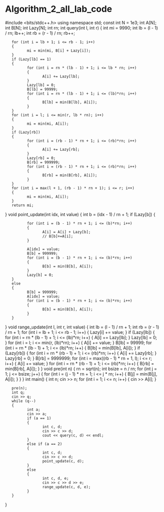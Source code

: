 # Algorithm_2_all_lab_code



#include <bits/stdc++.h>
using namespace std;
const int N = 1e3;
int A[N];
int B[N];
int Lazy[N];
int rn;
int query(int l, int r)
{
       int mi = 9990;
       int lb = (l - 1) / rn;
       lb++;
       int rb = (r - 1) / rn;
       rb++;

       for (int i = lb + 1; i <= rb - 1; i++)
       {
              mi = min(mi, B[i] + Lazy[i]);
       }
       if (Lazy[lb] == 1)
       {
              for (int i = rn * (lb - 1) + 1; i <= lb * rn; i++)
              {
                     A[i] += Lazy[lb];
              }
              Lazy[lb] = 0;
              B[lb] = 99999;
              for (int i = rn * (lb - 1) + 1; i <= (lb)*rn; i++)
              {
                     B[lb] = min(B[lb], A[i]);
              }
       }
       for (int i = l; i <= min(r, lb * rn); i++)
       {
              mi = min(mi, A[i]);
       }
       if (Lazy[rb])
       {
              for (int i = (rb - 1) * rn + 1; i <= (rb)*rn; i++)
              {
                     A[i] += Lazy[rb];
              }
              Lazy[rb] = 0;
              B[rb] = 999999;
              for (int i = (rb - 1) * rn + 1; i <= (rb)*rn; i++)
              {
                     B[rb] = min(B[rb], A[i]);
              }
       }
       for (int i = max(l + 1, (rb - 1) * rn + 1); i <= r; i++)
       {
              mi = min(mi, A[i]);
       }
       return mi;
}
void point_update(int idx, int value)
{
       int b = (idx - 1) / rn + 1;
       if (Lazy[b])
       {

              for (int i = (b - 1) * rn + 1; i <= (b)*rn; i++)
              {
                     A[i] = A[i] + Lazy[b];
                     // B[b]+=A[i];
              }

              A[idx] = value;
              B[b] = 999999;
              for (int i = (b - 1) * rn + 1; i <= (b)*rn; i++)
              {
                     B[b] = min(B[b], A[i]);
              }
              Lazy[b] = 0;
       }
       else
       {
              B[b] = 999999;
              A[idx] = value;
              for (int i = (b - 1) * rn + 1; i <= (b)*rn; i++)
              {
                     B[b] = min(B[b], A[i]);
              }
       }
}
void range_update(int l, int r, int value)
{
       int lb = (l - 1) / rn + 1;
       int rb = (r - 1) / rn + 1;
       for (int i = lb + 1; i <= rb - 1; i++)
       {
              Lazy[i] += value;
       }
       if (Lazy[lb])
       {
              for (int i = rn * (lb - 1) + 1; i <= (lb)*rn; i++)
              {
                     A[i] += Lazy[lb];
              }
              Lazy[lb] = 0;
       }
       for (int i = l; i <= min(r, (lb)*rn); i++)
       {
              A[i] += value;
       }
       B[lb] = 99999;
       for (int i = rn * (lb - 1) + 1; i <= (lb)*rn; i++)
       {
              B[lb] = min(B[lb], A[i]);
       }
       if (Lazy[rb])
       {
              for (int i = rn * (rb - 1) + 1; i <= (rb)*rn; i++)
              {
                     A[i] += Lazy[rb];
              }
              Lazy[rb] = 0;
       }
       B[rb] = 9999999;
       for (int i = max((rb - 1) * rn + 1, l); i <= r; i++)
       {
              A[i] += value;
       }
       for (int i = rn * (rb - 1) + 1; i <= (rb)*rn; i++)
       {
              B[rb] = min(B[rb], A[i]);
       }
}
void pre(int n)
{
       rn = sqrt(n);
       int bsize = n / rn;
       for (int j = 1; j <= bsize; j++)
       {
              for (int i = (j - 1) * rn + 1; i <= j * rn; i++)
              {
                     B[j] = min(B[j], A[i]);
              }
       }
}
int main()
{
       int n;
       cin >> n;
       for (int i = 1; i <= n; i++)
       {
              cin >> A[i];
       }

       pre(n);
       int q;
       cin >> q;
       while (q--)
       {
              int a;
              cin >> a;
              if (a == 1)
              {
                     int c, d;
                     cin >> c >> d;
                     cout << query(c, d) << endl;
              }
              else if (a == 2)
              {
                     int c, d;
                     cin >> c >> d;
                     point_update(c, d);
              }
              else
              {
                     int c, d, e;
                     cin >> c >> d >> e;
                     range_update(c, d, e);
              }
       }
}
